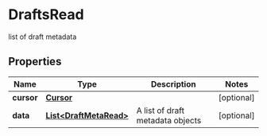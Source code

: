 

# DraftsRead

list of draft metadata
## Properties

Name | Type | Description | Notes
------------ | ------------- | ------------- | -------------
**cursor** | [**Cursor**](Cursor.md) |  |  [optional]
**data** | [**List&lt;DraftMetaRead&gt;**](DraftMetaRead.md) | A list of draft metadata objects |  [optional]



